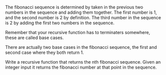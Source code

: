The fibonacci sequence is determined by taken in the previous two numbers in the sequence and adding them together. The first number is 1, and the second number is 2 by definition. The third number in the sequence is 2 by adding the first two numbers in the sequence.

Remember that your recursive function has to terminaters  somewhere, these are called base cases.

There are actually two base cases in the fibonacci sequence, the first and second case where they both return 1.

Write a recursive function that returns the nth fibonacci sequence. Given an integer input it returns the fibonacci number at that point in the sequence.
